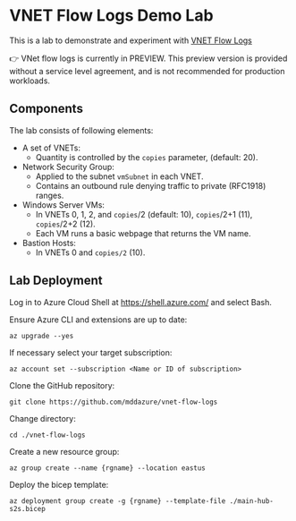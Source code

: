 # VNET Flow Logs Demo Lab

This is a lab to demonstrate and experiment with [VNET Flow Logs](https://learn.microsoft.com/en-us/azure/network-watcher/vnet-flow-logs-overview)

:point_right: VNet flow logs is currently in PREVIEW. This preview version is provided without a service level agreement, and is not recommended for production workloads.

## Components
The lab consists of following elements:
- A set of VNETs:
  - Quantity is controlled by the `copies` parameter, (default: 20).
- Network Security Group:
  - Applied to the subnet `vmSubnet` in each VNET.
  - Contains an outbound rule denying traffic to private (RFC1918) ranges.
- Windows Server VMs:
  - In VNETs 0, 1, 2, and `copies`/2 (default: 10), `copies`/2+1 (11), `copies`/2+2 (12).
  - Each VM runs a basic webpage that returns the VM name.
- Bastion Hosts:
  - In VNETs 0 and `copies/2` (10).

## Lab Deployment

Log in to Azure Cloud Shell at https://shell.azure.com/ and select Bash.

Ensure Azure CLI and extensions are up to date:
  
```
az upgrade --yes
```
  
If necessary select your target subscription:
  
```
az account set --subscription <Name or ID of subscription>
```
  
Clone the  GitHub repository:

```
git clone https://github.com/mddazure/vnet-flow-logs
```

Change directory:

```
cd ./vnet-flow-logs
```

Create a new resource group:

```
az group create --name {rgname} --location eastus
```

Deploy the bicep template:

```
az deployment group create -g {rgname} --template-file ./main-hub-s2s.bicep
```